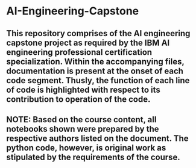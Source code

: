 # AI-Engineering-Capstone

## This repository comprises of the AI engineering capstone project as required by the IBM AI engineering professional certification specialization. Within the accompanying files, documentation is present at the onset of each code segment. Thusly, the function of each line of code is highlighted with respect to its contribution to operation of the code.

## NOTE: Based on the course content, all notebooks shown were prepared by the respective authors listed on the document. The python code, however, is original work as stipulated by the requirements of the course.
